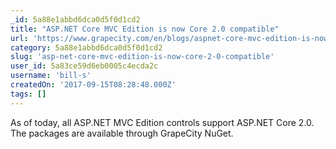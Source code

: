 ```yaml
---
_id: 5a88e1abbd6dca0d5f0d1cd2
title: "ASP.NET Core MVC Edition is now Core 2.0 compatible"
url: 'https://www.grapecity.com/en/blogs/aspnet-core-mvc-edition-is-now-core-20-compatible'
category: 5a88e1abbd6dca0d5f0d1cd2
slug: 'asp-net-core-mvc-edition-is-now-core-2-0-compatible'
user_id: 5a83ce59d6eb0005c4ecda2c
username: 'bill-s'
createdOn: '2017-09-15T08:28:48.000Z'
tags: []
---
```


As of today, all ASP.NET MVC Edition controls support ASP.NET Core 2.0. The packages are available through GrapeCity NuGet.
